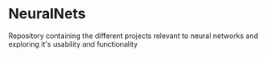 # NeuralNets
Repository containing the different projects relevant to neural networks and exploring it's usability and functionality
